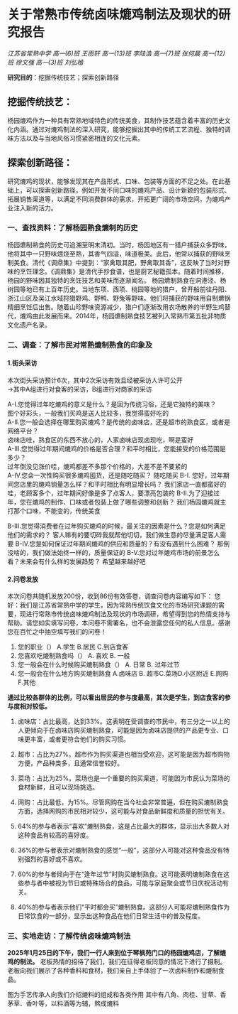 # 关于常熟市传统卤味熝鸡制法及现状的研究报告

*江苏省常熟中学 高一(6)班  王雨轩  高一(13)班 李陆浩 高一(7)班 张何晨 高一(12)班 徐文强  高一(3)班  刘弘楷*

**研究目的**：挖掘传统技艺；探索创新路径

## 挖掘传统技艺：

杨园熝鸡作为一种具有常熟地域特色的传统美食，其制作技艺蕴含着丰富的历史文化内涵。通过对熝鸡制法的深入研究，能够挖掘出其中的传统工艺流程、独特的调味方法以及与当地风俗习惯紧密相连的文化元素。

## 探索创新路径：

研究熝鸡的现状，能够发现其在产品形式、口味、包装等方面的不足之处。在此基础上，可以探索创新路径，例如开发不同口味的熝鸡产品、设计新颖的包装形式、拓展销售渠道等，以满足不同消费群体的需求，开拓更广阔的市场空间，为熝鸡产业注入新的活力。

### 一、查找资料：了解杨园熟食爊制的历史

杨园爊制熟食的历史可追溯至明末清初。当时，杨园地区有一猎户捕获众多野味，他将其中一只野味煨烧至熟，其香气四溢，味道极美。此后，他常以捕获的野味烹制美食。清代《调鼎集》中提到：“家禽取其肥，野禽取其香”，这反映了当时对野味的烹饪理念。《调鼎集》是清代手抄食谱，也是厨艺秘籍孤本。随着时间推移，杨园的野味因其独特的烹饪技艺和美味而逐渐闻名。
杨园爊制熟食在洞港泾、杨树园等地已有上百年历史。当地东项、西项、桃园等地的猎户，曾开船前往丹阳、浙江山区及吴江水域狩猎野鸡、野鸭、野兔等野味。他们将捕获的野味用自制爊锅精细烹饪后出售。随着山珍野味资源减少，猎户们逐渐改用农场散养的半野生鸡替代，熝鸡由此发展而来。2014年，杨园爊制熟食技艺被列入常熟市第五批非物质文化遗产名录。

### 二、调查：了解市民对常熟熝制熟食的印象及

#### 1.街头采访

本次街头采访预计6次，其中2次采访有效且经被采访人许可公开   
→其中A组进行对食客的采访，B组进行对商家的采访     

A-I.您觉得过年吃熝鸡的意义是什么？是因为传统习俗，还是它独特的美味？   
	图个好彩头，一般我们买鸡是送人比较多，我觉得蛮好吃的    
A-II.您一般会选择在哪里购买熝鸡？是传统的卤味店，还是超市的熟食区，或者是网络平台？   
	卤味店哇，熟食区的东西不放心的，人家卤味店现卤现吃，啊是蛮好    
A-III.您觉得过年期间熝鸡的价格是否合理？和平时相比，您能接受的价格范围是多少？    
	过年倒没见涨价哇，熝鸡都差不多那个价格的，大差不差不要紧的     
A-IV.您会一次性购买很多熝鸡囤货，还是随吃随买？
	随吃随买
B-I. 您好，过年期间您店里的熝鸡销量怎么样？和平时相比有明显增长吗？
	我们家店一直都蛮好的哇，老顾客多个，过年期间好像是多了点客人，要漂亮包装的
B-II.为了迎接过年，您在熝鸡的制作、口味或者包装上做了哪些调整和创新？
	我们杨园熝鸡就主打那个口味，不能变的，传统美食

B-III.您觉得消费者在过年购买熝鸡的时候，最关注的因素是什么？您是如何满足他们的需求的？
	客人嘛有的要切碎我就帮他切切，我们做生意的尽量满足客人需要
B-IV.您是如何保证过年期间熝鸡的供应和质量的？有没有遇到什么困难？
	那倒没啥的，我们做法始终一样的，质量保证的
B-V.您对过年熝鸡市场的前景怎么看？未来会有什么样的发展趋势？
	希望越来越好吧

#### 2.问卷发放

本次问卷共随机发放200份，收到86份有效答卷，调查问卷内容编写如下：
您好：我们是江苏省常熟中学的学生，因为常熟传统饮食文化的市场研究课题的需要，现进行常熟市传统卤味熝鸡制法及现状的市场调研，希望得到您的热情支持与帮助。请您如实填写问卷，本问卷不需署名，也不会泄露您任何的私人信息。感谢您在百忙之中抽空填写我们的问卷！

1.	您的职业（）
   A.学生  B.居民 C.到店食客	
2.	您喜欢吃熝制熟食吗（）
A. 喜欢    B. 一般
3.	您一般会在什么时候购买熝制熟食（）
A. 日常        B. 过年过节   
4.	您一般会在什么地方购买熝制熟食
A.卤味店 B. 超市C.菜场D.小区附近
E.网购F.其他

**通过比较各群体的比例，可以看出居民的参与度最高，其次是学生，到店食客的参与度相对较低。**

1.	卤味店：占比最高，达到33%。这表明在受调查的市民中，有三分之一以上的人更倾向于在卤味店购买熝制熟食，可能是因为卤味店提供的产品更专业、口味更丰富，或者更符合他们的购买习惯。
2.	超市：占比为27%。超市作为购买渠道也相当受欢迎，这可能是因为超市购物方便，产品种类多，且通常信誉较好。
3.	菜场：占比为25%。菜场也是一个重要的购买渠道，可能因为市民认为菜场的食材新鲜，且可以现场挑选。
4.	网购：占比最低，为15%。尽管网购在当今社会非常普遍，但在购买熝制熟食方面，选择网购的市民相对较少，这可能与对食品新鲜度和质量的担忧有关。

1. 64%的参与者表示“喜欢”熝制熟食，这是占比最大的群体，显示出大多数人对这种食品有较高的喜好度。
2. 36%的参与者表示对熝制熟食的感觉“一般”，这部分人可能对这种食品没有特别强烈的喜好或不喜欢。


1. 60%的参与者倾向于在“逢年过节”时购买熝制熟食。这可能表明熝制熟食在这些参与者中被视为节日或特殊场合的食品，可能与家庭聚会或节日庆祝活动有关。

2. 40%的参与者表示他们“平时都会买”熝制熟食。这部分人可能将熝制熟食作为日常饮食的一部分，显示出这种食品在他们日常生活中的普及程度。

### 三、实地走访：了解传统卤味熝鸡制法

**2025年1月25日的下午，我们一行人来到位于琴枫苑门口的杨园熝鸡店，了解熝鸡的制法。**
  老板热情的招待了我们，我们在征得老板同意的情况下进行了摄制。
  老板向我们展示了各种香料和食材，我们亲自上手体验了一次卤料制作和熝制食品。 

图为手艺传承人向我们介绍熝料的组成和各类作用
其中有八角、肉桂、甘草、香茅草、香叶等，以料酒等为辅，熬成熝料